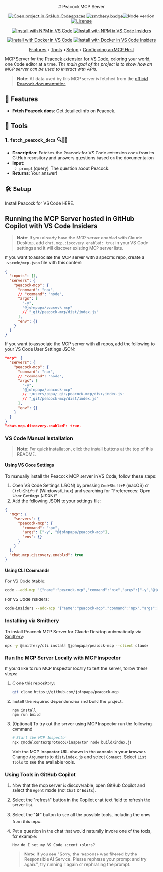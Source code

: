 <div align="center">
# Peacock MCP Server

[![Open project in GitHub Codespaces](https://img.shields.io/badge/Codespaces-Open-blue?style=flat-square&logo=github)](https://codespaces.new/johnpapa/peacock-mcp?hide_repo_select=true&ref=main&quickstart=true)
[![smithery badge](https://smithery.ai/badge/@johnpapa/peacock-mcp)](https://smithery.ai/server/@johnpapa/peacock-mcp)![Node version](https://img.shields.io/badge/Node.js->=20-3c873a?style=flat-square)
[![License](https://img.shields.io/badge/License-MIT-yellow?style=flat-square)](LICENSE)

[![Install with NPM in VS Code](https://img.shields.io/badge/VS_Code-NPM-0098FF?style=flat-square&logo=visualstudiocode&logoColor=white)](https://vscode.dev/redirect?url=vscode:mcp/install?%7B%22name%22%3A%22peacock-mcp%22%2C%22command%22%3A%22npx%22%2C%22args%22%3A%5B%22-y%22%2C%22%40johnpapa%2Fpeacock-mcp%22%5D%2C%22env%22%3A%7B%7D%2C%22inputs%22%3A%5B%5D%7D) [![Install with NPM in VS Code Insiders](https://img.shields.io/badge/VS_Code_Insiders-NPM-24bfa5?style=flat-square&logo=visualstudiocode&logoColor=white)](https://insiders.vscode.dev/redirect?url=vscode-insiders:mcp/install?%7B%22name%22%3A%22peacock-mcp%22%2C%22command%22%3A%22npx%22%2C%22args%22%3A%5B%22-y%22%2C%22%40johnpapa%2Fpeacock-mcp%22%5D%2C%22env%22%3A%7B%7D%2C%22inputs%22%3A%5B%5D%7D)

[![Install with Docker in VS Code](https://img.shields.io/badge/VS_Code-Docker-0098FF?style=flat-square&logo=visualstudiocode&logoColor=white)](https://vscode.dev/redirect?url=vscode:mcp/install?%7B%22name%22%3A%22peacock-mcp%22%2C%22command%22%3A%22docker%22%2C%22args%22%3A%5B%22run%22%2C%22-i%22%2C%22--rm%22%2C%22mcp%2Fpeacock-mcp%22%5D%2C%22env%22%3A%7B%7D%2C%22inputs%22%3A%5B%5D%7D) [![Install with Docker in VS Code Insiders](https://img.shields.io/badge/VS_Code_Insiders-Docker-24bfa5?style=flat-square&logo=visualstudiocode&logoColor=white)](https://insiders.vscode.dev/redirect?url=vscode-insiders:mcp/install?%7B%22name%22%3A%22peacock-mcp%22%2C%22command%22%3A%22docker%22%2C%22args%22%3A%5B%22run%22%2C%22-i%22%2C%22--rm%22%2C%22mcp%2Fpeacock-mcp%22%5D%2C%22env%22%3A%7B%7D%2C%22inputs%22%3A%5B%5D%7D)

[Features](#features) • [Tools](#tools) • [Setup](#setup) • [Configuring an MCP Host](#configuring-an-mcp-host)

</div>

MCP Server for the [Peacock extension for VS Code](https://peacockcode.dev), coloring your world, one Code editor at a time. _The main goal of the project is to show how an MCP server can be used to interact with APIs._

> **Note**: All data used by this MCP server is fetched from the [official Peacock documentation](https://peacockcode.dev).

<a name="features"></a>

## 🔧 Features

- **Fetch Peacock docs**: Get detailed info on Peacock.

<a name="tools"></a>

## 🧰 Tools

### 1. `fetch_peacock_docs` 🔍🦸‍♂️

- **Description**: Fetches the Peacock for VS Code extension docs from its GitHub repository and answers questions based on the documentation
- **Input**:
  - `prompt` (query): The question about Peacock.
- **Returns**: Your answer!

<a name="setup"></a>

## 🛠️ Setup

[Install Peacock for VS Code HERE](https://marketplace.visualstudio.com/items?itemName=johnpapa.vscode-peacock&wt.mc_id=vscodepeacock-github-jopapa).

## Running the MCP Server hosted in GitHub Copilot with VS Code Insiders

> **Note**: If you already have the MCP server enabled with Claude Desktop, add `chat.mcp.discovery.enabled: true` in your VS Code settings and it will discover existing MCP server lists.

If you want to associate the MCP server with a specific repo, create a `.vscode/mcp.json` file with this content:

```json
{
  "inputs": [],
  "servers": {
    "peacock-mcp": {
      "command": "npx",
      // "command": "node",
      "args": [
        "-y",
        "@johnpapa/peacock-mcp"
        // "_git/peacock-mcp/dist/index.js"
      ],
      "env": {}
    }
  }
}
```

If you want to associate the MCP server with all repos, add the following to your VS Code User Settings JSON:

```json
"mcp": {
  "servers": {
    "peacock-mcp": {
      "command": "npx",
      // "command": "node",
      "args": [
        "-y",
        "@johnpapa/peacock-mcp"
        // "/Users/papa/_git/peacock-mcp/dist/index.js"
        // "_git/peacock-mcp/dist/index.js"
      ],
      "env": {}
    }
  }
}
"chat.mcp.discovery.enabled": true,
```

### VS Code Manual Installation

> **Note**: For quick installation, click the install buttons at the top of this README.

#### Using VS Code Settings

To manually install the Peacock MCP server in VS Code, follow these steps:

1. Open VS Code Settings (JSON) by pressing `Cmd+Shift+P` (macOS) or `Ctrl+Shift+P` (Windows/Linux) and searching for "Preferences: Open User Settings (JSON)"
2. Add the following JSON to your settings file:

```json
{
  "mcp": {
    "servers": {
      "peacock-mcp": {
        "command": "npx",
        "args": ["-y", "@johnpapa/peacock-mcp"],
        "env": {}
      }
    }
  },
  "chat.mcp.discovery.enabled": true
}
```

#### Using CLI Commands

For VS Code Stable:

```bash
code --add-mcp '{"name":"peacock-mcp","command":"npx","args":["-y","@johnpapa/peacock-mcp"],"env":{}}'
```

For VS Code Insiders:

```bash
code-insiders --add-mcp '{"name":"peacock-mcp","command":"npx","args":["-y","@johnpapa/peacock-mcp"],"env":{}}'
```

### Installing via Smithery

To install Peacock MCP Server for Claude Desktop automatically via [Smithery](https://smithery.ai/server/@johnpapa/peacock-mcp):

```bash
npx -y @smithery/cli install @johnpapa/peacock-mcp --client claude
```

### Run the MCP Server Locally with MCP Inspector

If you'd like to run MCP Inspector locally to test the server, follow these steps:

1. Clone this repository:

   ```bash
   git clone https://github.com/johnpapa/peacock-mcp
   ```

1. Install the required dependencies and build the project.

   ```bash
   npm install
   npm run build
   ```

1. (Optional) To try out the server using MCP Inspector run the following command:

   ```bash
   # Start the MCP Inspector
   npx @modelcontextprotocol/inspector node build/index.js
   ```

   Visit the MCP Inspector URL shown in the console in your browser. Change `Arguments` to `dist/index.js` and select `Connect`. Select `List Tools` to see the available tools.

<a name="configuring-an-mcp-host"></a>

### Using Tools in GitHub Copilot

1. Now that the mcp server is discoverable, open GitHub Copilot and select the `Agent` mode (not `Chat` or `Edits`).
2. Select the "refresh" button in the Copilot chat text field to refresh the server list.
3. Select the "🛠️" button to see all the possible tools, including the ones from this repo.
4. Put a question in the chat that would naturally invoke one of the tools, for example:

   ```
   How do I set my VS Code accent colors?
   ```

   > **Note**: If you see "Sorry, the response was filtered by the Responsible AI Service. Please rephrase your prompt and try again.", try running it again or rephrasing the prompt.
